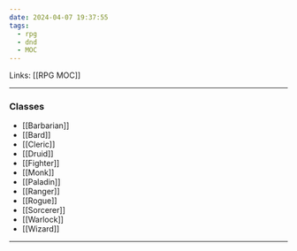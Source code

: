 ```yaml
---
date: 2024-04-07 19:37:55
tags:
  - rpg
  - dnd
  - MOC
---
```

Links: [[RPG MOC]]

---
### Classes
- [[Barbarian]]
- [[Bard]]
- [[Cleric]]
- [[Druid]]
- [[Fighter]]
- [[Monk]]
- [[Paladin]]
- [[Ranger]]
- [[Rogue]]
- [[Sorcerer]]
- [[Warlock]]
- [[Wizard]]

---